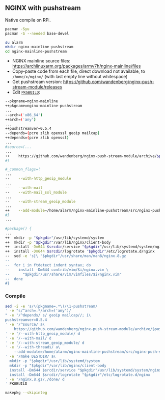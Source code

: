 NGINX with pushstream
---
Native compile on RPi.

```sh
pacman -Syu
pacman -S --needed base-devel

su alarm
mkdir nginx-mainline-pushstream
cd nginx-mainline-pushstream
```
- NGINX mainline source files: https://archlinuxarm.org/packages/armv7h/nginx-mainline/files
- Copy-paste code from each file, direct download not available, to `/home/x/nginx/` (with last empty line without whitespace)
- Get pushstream version: https://github.com/wandenberg/nginx-push-stream-module/releases
- Edit [`PKGBUILD`](https://github.com/rern/RuneAudio/blob/master/nginx/home/alarm/PKGBUILD):
```sh
--pkgname=nginx-mainline
++pkgname=nginx-mainline-pushstream
...
--arch=('x86_64')
++arch=('any')
...
++pushstreamver=0.5.4
--depends=(pcre zlib openssl geoip mailcap)
++depends=(pcre zlib openssl)
...
#source=(...
...
++    https://github.com/wandenberg/nginx-push-stream-module/archive/$pushstreamver.tar.gz
#)

#_common_flags=(
...
--    --with-http_geoip_module
...
--    --with-mail
--    --with-mail_ssl_module
...
--    --with-stream_geoip_module
...
++    --add-module=/home/alarm/nginx-mainline-pushstream/src/nginx-push-stream-module-$pushstreamver
#}
...

#package() {
...
++  mkdir -p "$pkgdir"/usr/lib/systemd/system
++  mkdir -p "$pkgdir"/var/lib/nginx/client-body
++  install -Dm644 $srcdir/service "$pkgdir"/usr/lib/systemd/system/nginx.service
++  install -Dm644 $srcdir/logrotate "$pkgdir"/etc/logrotate.d/nginx
--  sed -e 's|\ "$pkgdir"/usr/share/man/man8/nginx.8.gz
--
--  for i in ftdetect indent syntax; do
--    install -Dm644 contrib/vim/$i/nginx.vim \
--      "$pkgdir/usr/share/vim/vimfiles/$i/nginx.vim"
--  done
#}
```

### Compile
```sh
sed -i -e 's/\(pkgname=.*\)/\1-pushstream/
' -e "s/^arch=.*/arch=('any')/
" -e '/^depends/ s/ geoip mailcap//; i\
pushstreamver=0.5.4
' -e '/^source/ a\
    https://github.com/wandenberg/nginx-push-stream-module/archive/$pushstreamver.tar.gz
' -e '/--with-http_geoip_module/ d
' -e '/--with-mail/ d
' -e '/--with-stream_geoip_module/ d
' -e '/--with-threads/ a\
    --add-module=/home/alarm/nginx-mainline-pushstream/src/nginx-push-stream-module-$pushstreamver
' -e '/make DESTDIR/ a\
  mkdir -p "$pkgdir"/usr/lib/systemd/system
  mkdir -p "$pkgdir"/var/lib/nginx/client-body
  install -Dm644 $srcdir/service "$pkgdir"/usr/lib/systemd/system/nginx.service
  install -Dm644 $srcdir/logrotate "$pkgdir"/etc/logrotate.d/nginx
' -e '/nginx.8.gz/,/done/ d
' PKGBUILD

makepkg --skipinteg
```
